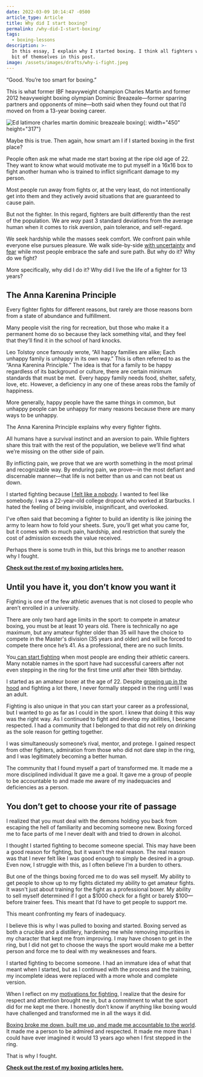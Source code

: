 ```yaml
---
date: 2022-03-09 10:14:47 -0500
article_type: Article
title: Why did I start boxing?
permalink: /why-did-I-start-boxing/
tags:
  - boxing-lessons
description: >-
  In this essay, I explain why I started boxing. I think all fighters will see a
  bit of themselves in this post. 
image: /assets/images/drafts/why-i-fight.jpeg
---
```

“Good. You’re too smart for boxing.”

This is what former IBF heavyweight champion Charles Martin and former 2012 heavyweight boxing olympian Dominic Breazeale—former sparring partners and opponents of mine—both said when they found out that I’d moved on from a 13-year boxing career.&nbsp;

![Ed latimore charles martin dominic breazeale boxing](/assets/images/posts/ftcarsonboxing.png "Me in the center, Dominic Breazeale on the far left, Charles Martin to my right. 2012 at Ft. Carson, Co for US Men's National Tournament"){: width="450" height="317"}

Maybe this is true. Then again, how smart am I if I started boxing in the first place?&nbsp;

People often ask me what made me start boxing at the ripe old age of 22. They want to know what would motivate me to put myself in a 16x16 box to fight another human who is trained to inflict significant damage to my person.

Most people run away from fights or, at the very least, do not intentionally get into them and they actively avoid situations that are guaranteed to cause pain.

But not the fighter. In this regard, fighters are built differently than the rest of the population. We are *way* past 3 standard deviations from the average human when it comes to risk aversion, pain tolerance, and self-regard.

We seek hardship while the masses seek comfort. We confront pain while everyone else pursues pleasure. We walk side-by-side [with uncertainty](/risk-taking/) and [fear](/how-to-overcome-fear/) while most people embrace the safe and sure path. But why do it? Why do we fight?

More specifically, why did I do it? Why did I live the life of a fighter for 13 years?&nbsp;

## The Anna Karenina Principle

Every fighter fights for different reasons, but rarely are those reasons born from a state of abundance and fulfillment.

Many people visit the ring for recreation, but those who make it a permanent home do so because they lack something vital, and they feel that they’ll find it in the school of hard knocks.

Leo Tolstoy once famously wrote, “All happy families are alike; Each unhappy family is unhappy in its own way.” This is often referred to as the “Anna Karenina Principle.” The idea is that for a family to be happy regardless of its background or culture, there are certain minimum standards that must be met.&nbsp; Every happy family needs food, shelter, safety, love, etc. However, a deficiency in any one of these areas robs the family of happiness.

More generally, happy people have the same things in common, but unhappy people can be unhappy for many reasons because there are many ways to be unhappy.

The Anna Karenina Principle explains why every fighter fights.&nbsp;

All humans have a survival instinct and an aversion to pain. While fighters share this trait with the rest of the population, we believe we’ll find what we’re missing on the other side of pain.

By inflicting pain, we prove that we are worth something in the most primal and recognizable way. By enduring pain, we prove—in the most defiant and discernable manner—that life is not better than us and can not beat us down.

I started fighting because [I felt like a nobody](/8-valuable-life-lessons-ive-learned-from-losing-on-national-television/). I wanted to feel like somebody. I was a 22-year-old college dropout who worked at Starbucks. I hated the feeling of being invisible, insignificant, and overlooked.&nbsp;

I've often said that becoming a fighter to build an identity is like joining the army to learn how to fold your sheets. Sure, you’ll get what you came for, but it comes with so much pain, hardship, and restriction that surely the cost of admission exceeds the value received.

Perhaps there is some truth in this, but this brings me to another reason why I fought.

**[Check out the rest of my boxing articles here.](https://edlatimore.com/boxing-lessons)**

## Until you have it, you don’t know you want it

Fighting is one of the few athletic avenues that is not closed to people who aren’t enrolled in a university.

There are only two hard age limits in the sport: to compete in amateur boxing, you must be at least 10 years old. There is technically no age maximum, but any amateur fighter older than 35 will have the choice to compete in the Master's division (35 years and older) and will be forced to compete there once he’s 41. As a professional, there are no such limits.

You[&nbsp;can start fighting](/how-to-get-into-boxing/) when most people are ending their athletic careers. Many notable names in the sport have had successful careers after not even stepping in the ring for the first time until after their 18th birthday.

I started as an amateur boxer at the age of 22. Despite [growing up in the hood](https://edlatimore.com/living-in-the-hood) and fighting a lot there, I never formally stepped in the ring until I was an adult.

Fighting is also unique in that you can start your career as a professional, but I wanted to go as far as I could in the sport. I knew that doing it this way was the right way. As I continued to fight and develop my abilities, I became respected. I had a community that I belonged to that did not rely on drinking as the sole reason for getting together.&nbsp;

I was simultaneously someone’s rival, mentor, and protege. I gained respect from other fighters, admiration from those who did not dare step in the ring, and I was legitimately becoming a better human.

The community that I found myself a part of transformed me. It made me a more disciplined individual It gave me a goal. It gave me a group of people to be accountable to and made me aware of my inadequacies and deficiencies as a person.

## You don’t get to choose your rite of passage

I realized that you must deal with the demons holding you back from escaping the hell of familiarity and becoming someone new. Boxing forced me to face parts of me I never dealt with and tried to drown in alcohol.

I thought I started fighting to become someone special. This may have been a good reason for fighting, but it wasn’t the real reason. The real reason was that I never felt like I was good enough to simply be desired in a group. Even now, I struggle with this, as I often believe I’m a burden to others.

But one of the things boxing forced me to do was sell myself. My ability to get people to show up to my fights dictated my ability to get amateur fights. It wasn't just about training for the fight as a professional boxer. My ability to sell myself determined if I got a $1000 check for a fight or barely $100—before trainer fees. This meant that I’d have to get people to support me.

This meant confronting my fears of inadequacy.

I believe this is why I was pulled to boxing and started. Boxing served as both a crucible and a distillery, hardening me while removing impurities in my character that kept me from improving. I may have chosen to get in the ring, but I did not get to choose the ways the sport would make me a better person and force me to deal with my weaknesses and fears.

I started fighting to become someone. I had an immature idea of what that meant when I started, but as I continued with the process and the training, my incomplete ideas were replaced with a more whole and complete version.&nbsp;

When I reflect on my [motivations for fighting](/why-I-quit-boxing/), I realize that the desire for respect and attention brought me in, but a commitment to what the sport did for me kept me there. I honestly don’t know if anything like boxing would have challenged and transformed me in all the ways it did.&nbsp;

[Boxing broke me down, built me up, and made me accountable to the world](/how-to-think-like-a-professional-fighter/). It made me a person to be admired and respected. It made me more than I could have ever imagined it would 13 years ago when I first stepped in the ring.

That is why I fought.

**[Check out the rest of my boxing articles here.](https://edlatimore.com/boxing-lessons)**